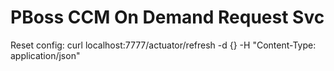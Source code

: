 # PBoss CCM On Demand Request Svc

Reset config:
curl localhost:7777/actuator/refresh -d {} -H "Content-Type: application/json"